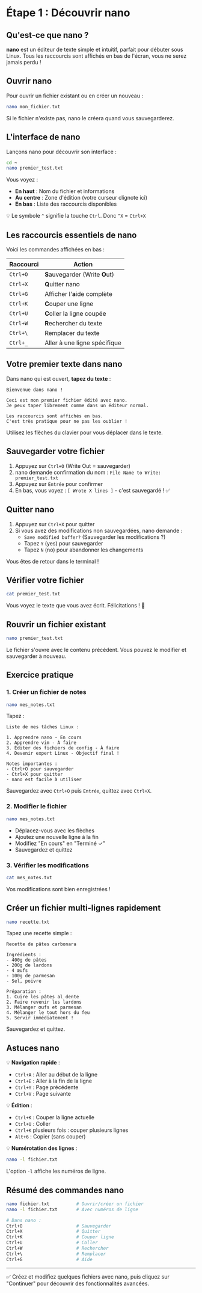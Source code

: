 # Étape 1 : Découvrir nano

## Qu'est-ce que nano ?

**nano** est un éditeur de texte simple et intuitif, parfait pour débuter sous Linux. Tous les raccourcis sont affichés en bas de l'écran, vous ne serez jamais perdu !

## Ouvrir nano

Pour ouvrir un fichier existant ou en créer un nouveau :

```bash
nano mon_fichier.txt
```

Si le fichier n'existe pas, nano le créera quand vous sauvegarderez.

## L'interface de nano

Lançons nano pour découvrir son interface :

```bash
cd ~
nano premier_test.txt
```

Vous voyez :
- **En haut** : Nom du fichier et informations
- **Au centre** : Zone d'édition (votre curseur clignote ici)
- **En bas** : Liste des raccourcis disponibles

💡 Le symbole `^` signifie la touche `Ctrl`. Donc `^X` = `Ctrl+X`

## Les raccourcis essentiels de nano

Voici les commandes affichées en bas :

| Raccourci | Action |
|-----------|--------|
| `Ctrl+O` | **S**auvegarder (Write **O**ut) |
| `Ctrl+X` | **Q**uitter nano |
| `Ctrl+G` | Afficher l'**a**ide complète |
| `Ctrl+K` | **C**ouper une ligne |
| `Ctrl+U` | **C**oller la ligne coupée |
| `Ctrl+W` | **R**echercher du texte |
| `Ctrl+\` | Remplacer du texte |
| `Ctrl+_` | Aller à une ligne spécifique |

## Votre premier texte dans nano

Dans nano qui est ouvert, **tapez du texte** :

```
Bienvenue dans nano !

Ceci est mon premier fichier édité avec nano.
Je peux taper librement comme dans un éditeur normal.

Les raccourcis sont affichés en bas.
C'est très pratique pour ne pas les oublier !
```

Utilisez les flèches du clavier pour vous déplacer dans le texte.

## Sauvegarder votre fichier

1. Appuyez sur `Ctrl+O` (Write Out = sauvegarder)
2. nano demande confirmation du nom : `File Name to Write: premier_test.txt`
3. Appuyez sur `Entrée` pour confirmer
4. En bas, vous voyez : `[ Wrote X lines ]` - c'est sauvegardé ! ✅

## Quitter nano

1. Appuyez sur `Ctrl+X` pour quitter
2. Si vous avez des modifications non sauvegardées, nano demande :
   - `Save modified buffer?` (Sauvegarder les modifications ?)
   - Tapez `Y` (yes) pour sauvegarder
   - Tapez `N` (no) pour abandonner les changements

Vous êtes de retour dans le terminal !

## Vérifier votre fichier

```bash
cat premier_test.txt
```

Vous voyez le texte que vous avez écrit. Félicitations ! 🎉

## Rouvrir un fichier existant

```bash
nano premier_test.txt
```

Le fichier s'ouvre avec le contenu précédent. Vous pouvez le modifier et sauvegarder à nouveau.

## Exercice pratique

### 1. Créer un fichier de notes

```bash
nano mes_notes.txt
```

Tapez :
```
Liste de mes tâches Linux :

1. Apprendre nano - En cours
2. Apprendre vim - À faire
3. Éditer des fichiers de config - À faire
4. Devenir expert Linux - Objectif final !

Notes importantes :
- Ctrl+O pour sauvegarder
- Ctrl+X pour quitter
- nano est facile à utiliser
```

Sauvegardez avec `Ctrl+O` puis `Entrée`, quittez avec `Ctrl+X`.

### 2. Modifier le fichier

```bash
nano mes_notes.txt
```

- Déplacez-vous avec les flèches
- Ajoutez une nouvelle ligne à la fin
- Modifiez "En cours" en "Terminé ✓"
- Sauvegardez et quittez

### 3. Vérifier les modifications

```bash
cat mes_notes.txt
```

Vos modifications sont bien enregistrées !

## Créer un fichier multi-lignes rapidement

```bash
nano recette.txt
```

Tapez une recette simple :
```
Recette de pâtes carbonara

Ingrédients :
- 400g de pâtes
- 200g de lardons
- 4 œufs
- 100g de parmesan
- Sel, poivre

Préparation :
1. Cuire les pâtes al dente
2. Faire revenir les lardons
3. Mélanger œufs et parmesan
4. Mélanger le tout hors du feu
5. Servir immédiatement !
```

Sauvegardez et quittez.

## Astuces nano

💡 **Navigation rapide** :
- `Ctrl+A` : Aller au début de la ligne
- `Ctrl+E` : Aller à la fin de la ligne
- `Ctrl+Y` : Page précédente
- `Ctrl+V` : Page suivante

💡 **Édition** :
- `Ctrl+K` : Couper la ligne actuelle
- `Ctrl+U` : Coller
- `Ctrl+K` plusieurs fois : couper plusieurs lignes
- `Alt+6` : Copier (sans couper)

💡 **Numérotation des lignes** :
```bash
nano -l fichier.txt
```
L'option `-l` affiche les numéros de ligne.

## Résumé des commandes nano

```bash
nano fichier.txt          # Ouvrir/créer un fichier
nano -l fichier.txt       # Avec numéros de ligne

# Dans nano :
Ctrl+O                    # Sauvegarder
Ctrl+X                    # Quitter
Ctrl+K                    # Couper ligne
Ctrl+U                    # Coller
Ctrl+W                    # Rechercher
Ctrl+\                    # Remplacer
Ctrl+G                    # Aide
```

---

✅ Créez et modifiez quelques fichiers avec nano, puis cliquez sur "Continuer" pour découvrir des fonctionnalités avancées.
